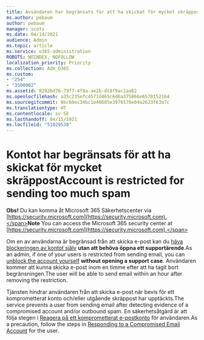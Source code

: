 ```yaml
---
title: Avsändaren har begränsats för att ha skickat för mycket skräppost
ms.author: pebaum
author: pebaum
manager: scotv
ms.date: 04/14/2021
audience: Admin
ms.topic: article
ms.service: o365-administration
ROBOTS: NOINDEX, NOFOLLOW
localization_priority: Priority
ms.collection: Adm_O365
ms.custom:
- "254"
- "3500002"
ms.assetid: 8282bd76-79f7-4f8a-ae2b-dc8f9ac1aa62
ms.openlocfilehash: a35c235efc4571d465c6d6a375866e6570152164
ms.sourcegitcommit: 8bc60ec34bc1e40685e3976576e04a2623f63a7c
ms.translationtype: HT
ms.contentlocale: sv-SE
ms.lasthandoff: 04/15/2021
ms.locfileid: "51829538"
---
```

# <a name="account-is-restricted-for-sending-too-much-spam"></a><span data-ttu-id="470c8-102">Kontot har begränsats för att ha skickat för mycket skräppost</span><span class="sxs-lookup"><span data-stu-id="470c8-102">Account is restricted for sending too much spam</span></span>

<span data-ttu-id="470c8-103">**Obs!** Du kan komma åt Microsoft 365 Säkerhetscenter via [https://security.microsoft.com](https://security.microsoft.com).</span><span class="sxs-lookup"><span data-stu-id="470c8-103">**Note** You can access the Microsoft 365 security center at [https://security.microsoft.com](https://security.microsoft.com).</span></span>

<span data-ttu-id="470c8-104">Om en av användarna är begränsad från att skicka e-post kan du [häva blockeringen av kontot själv](https://security.microsoft.com/?hash=/restrictedusers) **utan att behöva öppna ett supportärende**.</span><span class="sxs-lookup"><span data-stu-id="470c8-104">As an admin, if one of your users is restricted from sending email, you can [unblock the account yourself](https://security.microsoft.com/?hash=/restrictedusers) **without opening a support case**.</span></span> <span data-ttu-id="470c8-105">Användaren kommer att kunna skicka e-post inom en timme efter att ha tagit bort begränsningen.</span><span class="sxs-lookup"><span data-stu-id="470c8-105">The user will be able to send email within an hour after removing the restriction.</span></span>

<span data-ttu-id="470c8-106">Tjänsten hindrar användaren från att skicka e-post när bevis för ett komprometterat konto och/eller utgående skräppost har upptäckts.</span><span class="sxs-lookup"><span data-stu-id="470c8-106">The service prevents a user from sending email after detecting evidence of a compromised account and/or outbound spam.</span></span> <span data-ttu-id="470c8-107">En säkerhetsåtgärd är att följa stegen i [Reagera på ett komprometterat e-postkonto](https://docs.microsoft.com/microsoft-365/security/office-365-security/responding-to-a-compromised-email-account) för användaren.</span><span class="sxs-lookup"><span data-stu-id="470c8-107">As a precaution, follow the steps in [Responding to a Compromised Email Account](https://docs.microsoft.com/microsoft-365/security/office-365-security/responding-to-a-compromised-email-account) for the user.</span></span>
